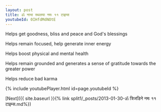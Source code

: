 ```yaml
---
layout: post
title: ॐ नाभा स्थलया नमः ११ टाइम्स
youtubeId: 0IHfdMdNOtE
---
```

 
 
Helps get goodness, bliss and peace and God's blessings
 
Helps remain focused, help generate inner energy 
 
Helps boost physical and mental health 
 
Helps remain grounded and generates a sense of gratitude towards the greater power 
 
Helps reduce bad karma
 
 
 
 


{% include youtubePlayer.html id=page.youtubeId %}
 
[Next]({{ site.baseurl }}{% link  split1/_posts/2013-01-30-ॐ त्रिजडिने नमः ११ टाइम्स.md%})
 

